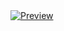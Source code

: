 <a href="https://anasyakubu.vercel.app" target="_blank">
<img src="https://firebasestorage.googleapis.com/v0/b/first-crud-f85ea.appspot.com/o/anasyakubu-cms-images%2F1b8b315c-9e3e-4b6c-9196-067f28595dff?alt=media&token=cb9cb6f8-90f2-4f7c-9868-a55efd103077" alt="Preview">
</a>
